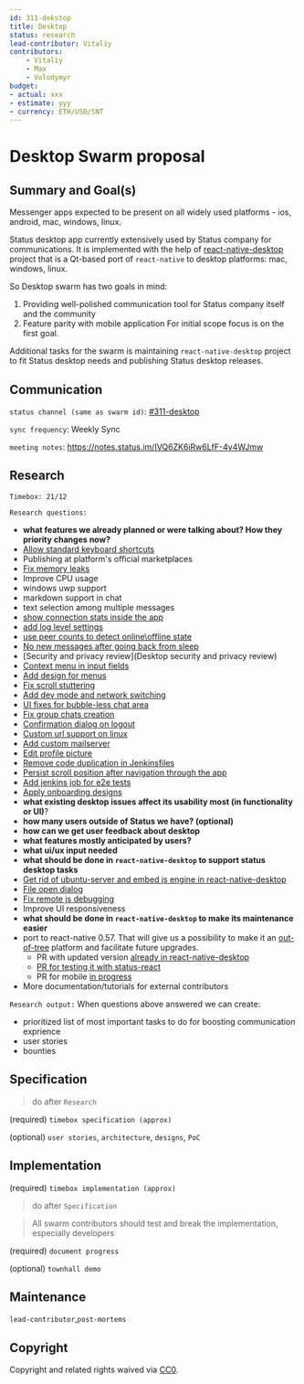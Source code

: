 ```yaml
---
id: 311-dekstop
title: Desktop
status: research
lead-contributor: Vitaliy
contributors:
    - Vitaliy
    - Max
    - Volodymyr
budget:
- actual: xxx
- estimate: yyy
- currency: ETH/USD/SNT
---
```


# Desktop Swarm proposal

## Summary and Goal(s)

Messenger apps expected to be present on all widely used platforms - ios, android, mac, windows, linux.

Status desktop app currently extensively used by Status company for communications.
It is implemented with the help of [react-native-desktop](https://github.com/status-im/react-native-desktop) project that is a Qt-based port of `react-native` to desktop platforms: mac, windows, linux.

So Desktop swarm has two goals in mind:
1. Providing well-polished communication tool for Status company itself and the community
2. Feature parity with mobile application
For initial scope focus is on the first goal.

Additional tasks for the swarm is maintaining `react-native-desktop` project to fit Status desktop needs and publishing Status desktop releases.

## Communication
`status channel (same as swarm id)`: [#311-desktop](https://get.status.im/chat/public/311-desktop)

`sync frequency`: Weekly Sync

`meeting notes`: https://notes.status.im/IVQ6ZK6iRw6LfF-4y4WJmw

## Research

`Timebox: 21/12`

`Research questions:`

 * **what features we already planned or were talking about? How they priority changes now?**
  * [Allow standard keyboard shortcuts](https://github.com/status-im/status-react/pull/6951)
  * Publishing at platform's official marketplaces
  * [Fix memory leaks](https://github.com/status-im/status-react/issues/5271)
  * Improve CPU usage
  * windows uwp support
  * markdown support in chat
  * text selection among multiple messages
  * [show connection stats inside the app](https://github.com/status-im/status-react/issues/6568)
  * [add log level settings](https://github.com/status-im/status-react/issues/5848)
  * [use peer counts to detect online\offline state](https://github.com/status-im/status-react/issues/6961)
  * [No new messages after going back from sleep](https://github.com/status-im/status-react/issues/6396)
  * [Security and privacy review](Desktop security and privacy review)
  * [Context menu in input fields](https://github.com/status-im/status-react/issues/6571)
  * [Add design for menus](https://github.com/status-im/status-react/issues/4434)
  * [Fix scroll stuttering](https://github.com/status-im/status-react/issues/6570)
  * [Add dev mode and network switching](https://github.com/status-im/status-react/issues/6477)
  * [UI fixes for bubble-less chat area](https://github.com/status-im/status-react/issues/6506)
  * [Fix group chats creation](https://github.com/status-im/status-react/issues/6607)
  * [Confirmation dialog on logout](https://github.com/status-im/status-react/issues/4977)
  * [Custom url support on linux](https://github.com/status-im/status-react/issues/6394)
  * [Add custom mailserver](https://github.com/status-im/status-react/issues/6110)
  * [Edit profile picture](https://github.com/status-im/status-react/issues/5456)
  * [Remove code duplication in Jenkinsfiles](https://github.com/status-im/status-react/issues/5424)
  * [Persist scroll position after navigation through the app](https://github.com/status-im/status-react/issues/5852)
  * [Add jenkins job for e2e tests](https://github.com/status-im/status-react/issues/5859)
  * [Apply onboarding designs](https://github.com/status-im/status-react/issues/4418)
 * **what existing desktop issues affect its usability most (in functionality or UI)**?  
 * **how many users outside of Status we have? (optional)**
 * **how can we get user feedback about desktop**
 * **what features mostly anticipated by users?**
 * **what ui/ux input needed**
 * **what should be done in `react-native-desktop` to support status desktop tasks**
  * [Get rid of ubuntu-server and embed js engine in react-native-desktop](https://github.com/status-im/status-react/issues/6175)
  * [File open dialog](https://github.com/status-im/react-native-desktop/issues/377)
  * [Fix remote js debugging](https://github.com/status-im/react-native-desktop/issues/392)
  * Improve UI responsiveness
 * **what should be done in `react-native-desktop` to make its maintenance easier**
  * port to react-native 0.57. That will give us a possibility to make it an [out-of-tree](https://facebook.github.io/react-native/docs/out-of-tree-platforms) platform and facilitate future upgrades.
    * PR with updated version [already in react-native-desktop](https://github.com/status-im/react-native-desktop/pull/422)
    * [PR for testing it with status-react](https://github.com/status-im/status-react/pull/6983)
    * PR for mobile [in progress](https://github.com/status-im/status-react/pull/6951)
  * More documentation/tutorials for external contributors


`Research output:`
When questions above answered we can create:
- prioritized list of most important tasks to do for boosting communication exprience
- user stories
- bounties

## Specification

> do after `Research`

(required)
`timebox specification (approx)`

(optional)
`user stories`, `architecture`, `designs`, `PoC`

## Implementation

(required)
`timebox implementation (approx)`

> do after `Specification`

> All swarm contributors should test and break the implementation, especially developers

(required)
`document progress`

(optional)
`townhall demo`

## Maintenance

`lead-contributor`,`post-mortems`

## Copyright

Copyright and related rights waived via [CC0](https://creativecommons.org/publicdomain/zero/1.0/).
